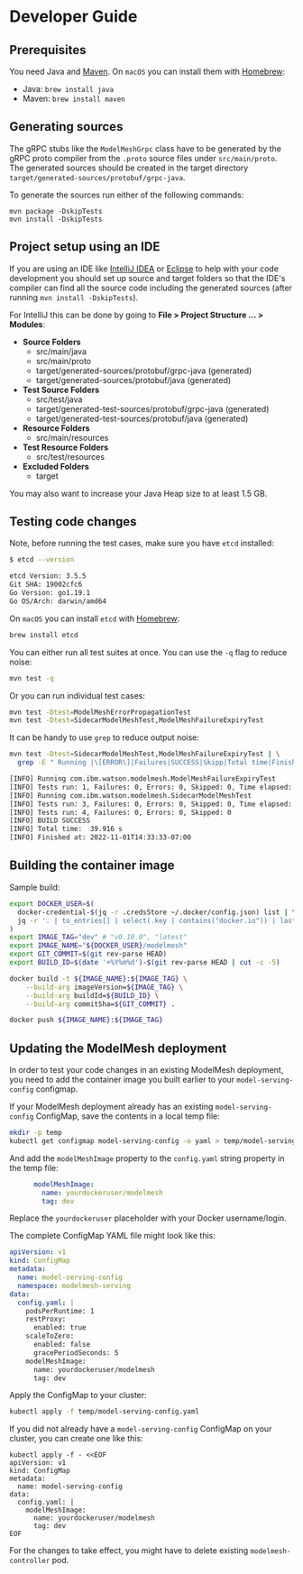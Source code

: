 # Developer Guide

## Prerequisites

You need Java and [Maven](https://maven.apache.org/guides/getting-started/maven-in-five-minutes.html#running-maven-tools).
On `macOS` you can install them with [Homebrew](https://brew.sh/):

- Java: `brew install java`
- Maven: `brew install maven`

## Generating sources

The gRPC stubs like the `ModelMeshGrpc` class have to be generated by the gRPC proto compiler from
the `.proto` source files under `src/main/proto`.
The generated sources should be created in the target directory `target/generated-sources/protobuf/grpc-java`.

To generate the sources run either of the following commands:

```shell
mvn package -DskipTests
mvn install -DskipTests
```

## Project setup using an IDE

If you are using an IDE like [IntelliJ IDEA](https://www.jetbrains.com/idea/) or [Eclipse](https://eclipseide.org/)
to help with your code development you should set up source and target folders so that the IDE's compiler can find all
the source code including the generated sources (after running `mvn install -DskipTests`).

For IntelliJ this can be done by going to **File > Project Structure ... > Modules**:

- **Source Folders**
    - src/main/java
    - src/main/proto
    - target/generated-sources/protobuf/grpc-java (generated)
    - target/generated-sources/protobuf/java (generated)
- **Test Source Folders**
    - src/test/java
    - target/generated-test-sources/protobuf/grpc-java (generated)
    - target/generated-test-sources/protobuf/java (generated)
- **Resource Folders**
    - src/main/resources
- **Test Resource Folders**
    - src/test/resources
- **Excluded Folders**
    - target

You may also want to increase your Java Heap size to at least 1.5 GB.

## Testing code changes

Note, before running the test cases, make sure you have `etcd` installed:

```Bash
$ etcd --version

etcd Version: 3.5.5
Git SHA: 19002cfc6
Go Version: go1.19.1
Go OS/Arch: darwin/amd64
```

On `macOS` you can install `etcd` with [Homebrew](https://brew.sh/):

```Bash
brew install etcd
```

You can either run all test suites at once. You can use the `-q` flag to reduce noise:

```Bash
mvn test -q
```

Or you can run individual test cases:

```Bash
mvn test -Dtest=ModelMeshErrorPropagationTest
mvn test -Dtest=SidecarModelMeshTest,ModelMeshFailureExpiryTest
```

It can be handy to use `grep` to reduce output noise:

```Bash
mvn test -Dtest=SidecarModelMeshTest,ModelMeshFailureExpiryTest | \
  grep -E " Running |\[ERROR\]|Failures|SUCCESS|Skipp|Total time|Finished"

[INFO] Running com.ibm.watson.modelmesh.ModelMeshFailureExpiryTest
[INFO] Tests run: 1, Failures: 0, Errors: 0, Skipped: 0, Time elapsed: 10.257 s - in com.ibm.watson.modelmesh.ModelMeshFailureExpiryTest
[INFO] Running com.ibm.watson.modelmesh.SidecarModelMeshTest
[INFO] Tests run: 3, Failures: 0, Errors: 0, Skipped: 0, Time elapsed: 17.302 s - in com.ibm.watson.modelmesh.SidecarModelMeshTest
[INFO] Tests run: 4, Failures: 0, Errors: 0, Skipped: 0
[INFO] BUILD SUCCESS
[INFO] Total time:  39.916 s
[INFO] Finished at: 2022-11-01T14:33:33-07:00
```

## Building the container image

Sample build:

```bash
export DOCKER_USER=$(
  docker-credential-$(jq -r .credsStore ~/.docker/config.json) list | \
  jq -r '. | to_entries[] | select(.key | contains("docker.io")) | last(.value)' | head -1
)
export IMAGE_TAG="dev" # "v0.10.0", "latest"
export IMAGE_NAME="${DOCKER_USER}/modelmesh"
export GIT_COMMIT=$(git rev-parse HEAD)
export BUILD_ID=$(date '+%Y%m%d')-$(git rev-parse HEAD | cut -c -5)

docker build -t ${IMAGE_NAME}:${IMAGE_TAG} \
    --build-arg imageVersion=${IMAGE_TAG} \
    --build-arg buildId=${BUILD_ID} \
    --build-arg commitSha=${GIT_COMMIT} .

docker push ${IMAGE_NAME}:${IMAGE_TAG}
```

## Updating the ModelMesh deployment

In order to test your code changes in an existing ModelMesh deployment, you need to add the
container image you built earlier to your `model-serving-config` configmap.

If your ModelMesh deployment already has an existing `model-serving-config` ConfigMap,
save the contents in a local temp file:

```Bash
mkdir -p temp
kubectl get configmap model-serving-config -o yaml > temp/model-serving-config.yaml
```

And add the `modelMeshImage` property to the `config.yaml` string property in the temp file:
```YAML
      modelMeshImage:
        name: yourdockeruser/modelmesh
        tag: dev
```

Replace the `yourdockeruser` placeholder with your Docker username/login.

The complete ConfigMap YAML file might look like this:
```YAML
apiVersion: v1
kind: ConfigMap
metadata:
  name: model-serving-config
  namespace: modelmesh-serving
data:
  config.yaml: |
    podsPerRuntime: 1
    restProxy:
      enabled: true
    scaleToZero:
      enabled: false
      gracePeriodSeconds: 5
    modelMeshImage:
      name: yourdockeruser/modelmesh
      tag: dev
```

Apply the ConfigMap to your cluster:

```Bash
kubectl apply -f temp/model-serving-config.yaml
```

If you did not already have a `model-serving-config` ConfigMap on your cluster, you can create one like this:

```shell
kubectl apply -f - <<EOF
apiVersion: v1
kind: ConfigMap
metadata:
  name: model-serving-config
data:
  config.yaml: |
    modelMeshImage:
      name: yourdockeruser/modelmesh
      tag: dev
EOF
```

For the changes to take effect, you might have to delete existing `modelmesh-controller` pod.
